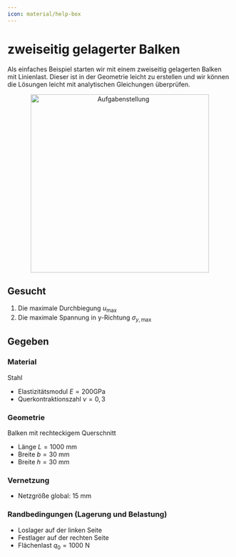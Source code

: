 ```yaml
---
icon: material/help-box
---
```


# zweiseitig gelagerter Balken

Als einfaches Beispiel starten wir mit einem zweiseitig gelagerten Balken mit Linienlast. Dieser ist in der Geometrie leicht zu erstellen und wir können die Lösungen leicht mit analytischen Gleichungen überprüfen.

<!-- --8<-- [start:Aufgabenstellung] -->
<figure style="text-align:center;">
  <img src="P1_Einfuehrung/02_Loesungsbeispiele/zweiseitig-gelagerter-balken/images/Aufgabenstellung.png" alt="Aufgabenstellung" width="400" class="no-lightbox">
</figure>
<!-- --8<-- [end:Aufgabenstellung] -->

## Gesucht

1. Die maximale Durchbiegung $u_{\max }$
2. Die maximale Spannung in y-Richtung $\sigma_{y, \max }$

## Gegeben

### Material

Stahl

- Elastizitätsmodul $E=200 \mathrm{GPa}$
- Querkontraktionszahl $\nu=0,3$

### Geometrie

Balken mit rechteckigem Querschnitt

- Länge $L=1000 \mathrm{~mm}$
- Breite $b=30 \mathrm{~mm}$
- Breite $h=30 \mathrm{~mm}$

### Vernetzung

- Netzgröße global: 15 mm

### Randbedingungen (Lagerung und Belastung)

- Loslager auf der linken Seite
- Festlager auf der rechten Seite
- Flächenlast $q_0=1000 \mathrm{~N}$
